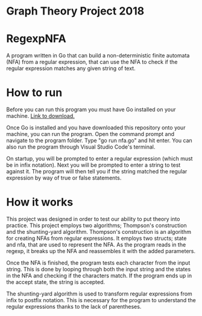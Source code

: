 # Graph Theory Project 2018
# RegexpNFA
A program written in Go that can build a non-deterministic finite automata (NFA) from a regular expression, that can use the NFA to check if the regular expression matches any given string of text.

# How to run
Before you can run this program you must have Go installed on your machine. [Link to download.](https://golang.org/dl/) 

Once Go is installed and you have downloaded this repository onto your machine, you can run the program. Open the command prompt and navigate to the program folder. Type "go run nfa.go" and hit enter. You can also run the program through Visual Studio Code's terminal.

On startup, you will be prompted to enter a regular expression (which must be in infix notation). Next you will be prompted to enter a string to test against it. The program will then tell you if the string matched the regular expression by way of true or false statements.

# How it works
This project was designed in order to test our ability to put theory into practice. This project employs two algorithms; Thompson's construction and the shunting-yard algorithm. Thompson's construction is an algorithm for creating NFAs from regular expressions. It employs two structs; state and nfa, that are used to represent the NFA. As the program reads in the regexp, it breaks up the NFA and reassembles it with the added parameters. 

Once the NFA is finished, the program tests each character from the input string. This is done by looping through both the input string and the states in the NFA and checking if the characters match. If the program ends up in the accept state, the string is accepted.

The shunting-yard algorithm is used to transform regular expressions from infix to postfix notation. This is necessary for the program to understand the regular expressions thanks to the lack of parentheses.
